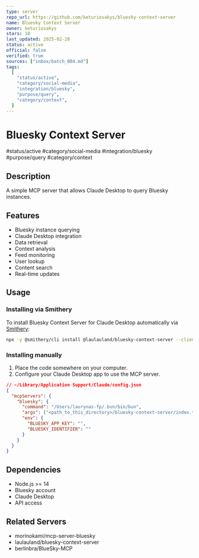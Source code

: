 ```yaml
---
type: server
repo_url: https://github.com/keturiosakys/bluesky-context-server
name: Bluesky Context Server
owner: keturiosakys
stars: 10
last_updated: 2025-02-28
status: active
official: false
verified: true
sources: ["inbox/batch_004.md"]
tags:
  [
    "status/active",
    "category/social-media",
    "integration/bluesky",
    "purpose/query",
    "category/context",
  ]
---
```


# Bluesky Context Server

#status/active #category/social-media #integration/bluesky #purpose/query #category/context

## Description

A simple MCP server that allows Claude Desktop to query Bluesky instances.

## Features

- Bluesky instance querying
- Claude Desktop integration
- Data retrieval
- Context analysis
- Feed monitoring
- User lookup
- Content search
- Real-time updates

## Usage

### Installing via Smithery

To install Bluesky Context Server for Claude Desktop automatically via [Smithery](https://smithery.ai/server/@laulauland/bluesky-context-server):

```bash
npx -y @smithery/cli install @laulauland/bluesky-context-server --client claude
```

### Installing manually

1.  Place the code somewhere on your computer.
2.  Configure your Claude Desktop app to use the MCP server.

```json
// ~/Library/Application Support/Claude/config.json
{
  "mcpServers": {
    "bluesky": {
      "command": "/Users/laurynas-fp/.bun/bin/bun",
      "args": ["<path_to_this_directory>/bluesky-context-server/index.ts"],
      "env": {
        "BLUESKY_APP_KEY": "",
        "BLUESKY_IDENTIFIER": ""
      }
    }
  }
}
```

## Dependencies

- Node.js >= 14
- Bluesky account
- Claude Desktop
- API access

## Related Servers

- morinokami/mcp-server-bluesky
- laulauland/bluesky-context-server
- berlinbra/BlueSky-MCP
